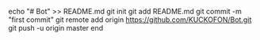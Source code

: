 echo "# Bot" >> README.md
git init
git add README.md
git commit -m "first commit"
git remote add origin https://github.com/KUCKOFON/Bot.git
git push -u origin master
end
